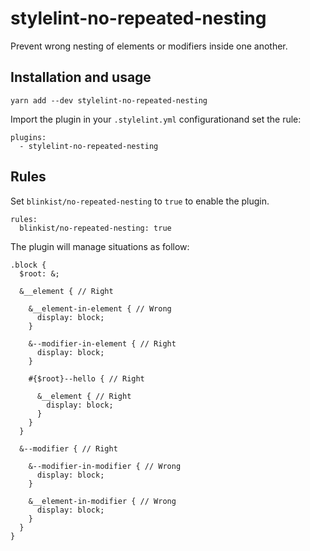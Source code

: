 # stylelint-no-repeated-nesting

Prevent wrong nesting  of elements or modifiers inside one another.

## Installation and usage

```
yarn add --dev stylelint-no-repeated-nesting
```

Import the plugin in your `.stylelint.yml` configurationand set the rule:
```
plugins:
  - stylelint-no-repeated-nesting
```

## Rules

Set `blinkist/no-repeated-nesting` to `true` to enable the plugin.

```
rules:
  blinkist/no-repeated-nesting: true
```

The plugin will manage situations as follow:
```
.block {
  $root: &;

  &__element { // Right

    &__element-in-element { // Wrong
      display: block;
    }

    &--modifier-in-element { // Right
      display: block;
    }

    #{$root}--hello { // Right

      &__element { // Right
        display: block;
      }
    }
  }

  &--modifier { // Right

    &--modifier-in-modifier { // Wrong
      display: block;
    }

    &__element-in-modifier { // Wrong
      display: block;
    }
  }
}

```

